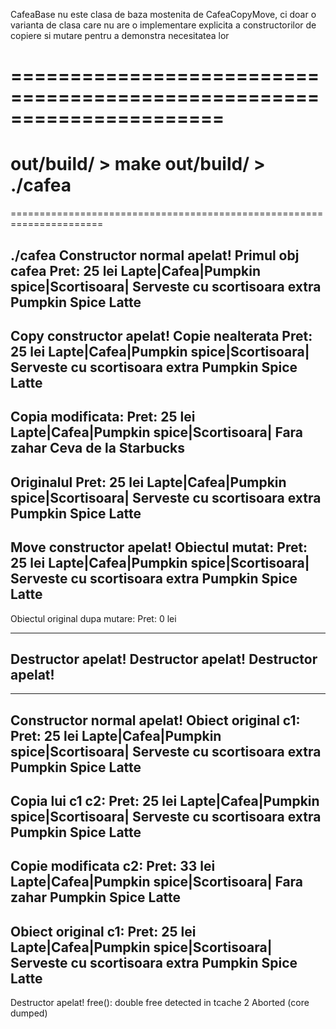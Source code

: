 CafeaBase nu este clasa de baza mostenita de CafeaCopyMove, ci doar o varianta de clasa care nu are o implementare explicita a constructorilor de copiere si mutare pentru a demonstra necesitatea lor

======================================================================
======================================================================
out/build/ > make
out/build/ > ./cafea 
======================================================================
======================================================================

./cafea
Constructor normal apelat!
Primul obj cafea
Pret: 25 lei
Lapte|Cafea|Pumpkin spice|Scortisoara|
Serveste cu scortisoara extra
Pumpkin Spice Latte
--------------------------------------------------------------
Copy constructor apelat!
Copie nealterata
Pret: 25 lei
Lapte|Cafea|Pumpkin spice|Scortisoara|
Serveste cu scortisoara extra
Pumpkin Spice Latte
--------------------------------------------------------------
Copia modificata:
Pret: 25 lei
Lapte|Cafea|Pumpkin spice|Scortisoara|
Fara zahar
Ceva de la Starbucks
--------------------------------------------------------------
Originalul
Pret: 25 lei
Lapte|Cafea|Pumpkin spice|Scortisoara|
Serveste cu scortisoara extra
Pumpkin Spice Latte
--------------------------------------------------------------
Move constructor apelat!
Obiectul mutat:
Pret: 25 lei
Lapte|Cafea|Pumpkin spice|Scortisoara|
Serveste cu scortisoara extra
Pumpkin Spice Latte
--------------------------------------------------------------
Obiectul original dupa mutare:
Pret: 0 lei



--------------------------------------------------------------
Destructor apelat!
Destructor apelat!
Destructor apelat!
--------------------------------------------------------------
--------------------------------------------------------------
Constructor normal apelat!
Obiect original c1:
Pret: 25 lei
Lapte|Cafea|Pumpkin spice|Scortisoara|
Serveste cu scortisoara extra
Pumpkin Spice Latte
--------------------------------------------------------------
Copia lui c1 c2:
Pret: 25 lei
Lapte|Cafea|Pumpkin spice|Scortisoara|
Serveste cu scortisoara extra
Pumpkin Spice Latte
--------------------------------------------------------------
Copie modificata c2:
Pret: 33 lei
Lapte|Cafea|Pumpkin spice|Scortisoara|
Fara zahar
Pumpkin Spice Latte
--------------------------------------------------------------
Obiect original c1:
Pret: 25 lei
Lapte|Cafea|Pumpkin spice|Scortisoara|
Serveste cu scortisoara extra
Pumpkin Spice Latte
--------------------------------------------------------------
Destructor apelat!
free(): double free detected in tcache 2
Aborted (core dumped)